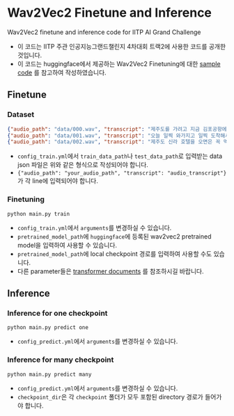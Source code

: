 # Wav2Vec2 Finetune and Inference
Wav2Vec2 finetune and inference code for IITP AI Grand Challenge

- 이 코드는 IITP 주관 인공지능그랜드챌린지 4차대회 트랙2에 사용한 코드를 공개한 것입니다.
- 이 코드는 huggingface에서 제공하는 Wav2Vec2 Finetuning에 대한 [sample code](https://colab.research.google.com/github/patrickvonplaten/notebooks/blob/master/Fine_tuning_Wav2Vec2_for_English_ASR.ipynb) 를 참고하여 작성하였습니다.


## Finetune

### Dataset

```json lines
{"audio_path": "data/000.wav", "transcript": "제주도를 가려고 지금 김포공항에 와있습니다!"}
{"audio_path": "data/001.wav", "transcript": "오늘 일찍 와가지고 일찍 도착해서 1시간만 기다리면 돼요"}
{"audio_path": "data/002.wav", "transcript": "제주도 신라 호텔을 오면은 꼭 먹어봐야 되는 차돌박이 짬뽕이에요"}
```
- `config_train.yml`에서 `train_data_path`나 `test_data_path`로 입력받는 data json 파일은 위와 같은 형식으로 작성되어야 합니다. 
- `{"audio_path": "your_audio_path", "transcript": "audio_transcript"}`가 각 line에 입력되어야 합니다.

### Finetuning
```commandline
python main.py train
```
- `config_train.yml`에서 `arguments`를 변경하실 수 있습니다.
- `pretrained_model_path`에 `huggingface`에 등록된 wav2vec2 pretrained model을 입력하여 사용할 수 있습니다.
- `pretrained_model_path`에 local checkpoint 경로를 입력하여 사용할 수도 있습니다.
- 다른 parameter들은 [transformer documents](https://huggingface.co/docs/transformers/main_classes/trainer) 를 참조하시길 바랍니다.


## Inference

### Inference for one checkpoint
```commandline
python main.py predict one
```

- `config_predict.yml`에서 `arguments`를 변경하실 수 있습니다.

### Inference for many checkpoint
```commandline
python main.py predict many
```

- `config_predict.yml`에서 `arguments`를 변경하실 수 있습니다.
- `checkpoint_dir`은 각 `checkpoint` 폴더가 모두 포함된 directory 경로가 들어가야 합니다.